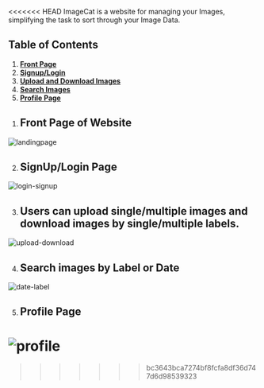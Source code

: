 
<<<<<<< HEAD
ImageCat is a website for managing your Images, simplifying the task to sort through your Image Data.<br>


## Table of Contents

1. **[Front Page](#front)**<br>
2. **[Signup/Login](#signuplogin)**<br>
3. **[Upload and Download Images](#uploaddownload)**<br>
4. **[Search Images](#search)**<br>
5. **[Profile Page](#profile)**<br>

<a name = "front"></a>

1. ## Front Page of Website

![landingpage](https://user-images.githubusercontent.com/41167139/106721531-c84bc300-662a-11eb-8e4a-d7a4a29ba66b.png)

<a name = "signuplogin"></a>

2. ## SignUp/Login Page

![login-signup](https://user-images.githubusercontent.com/41167139/106722003-6e97c880-662b-11eb-8e30-ae0b89ced651.jpg)


<a name = "uploaddownload"></a>

3. ## Users can upload single/multiple images and download images by single/multiple labels.

![upload-download](https://user-images.githubusercontent.com/41167139/106723197-ddc1ec80-662c-11eb-81cd-9a0fde85939d.png)

<a name = "search"></a>

4. ## Search images by Label or Date

![date-label](https://user-images.githubusercontent.com/41167139/106723750-72c4e580-662d-11eb-8a5f-0a5dc918c933.jpg)

<a name = "profile"></a>

5. ## Profile Page

![profile](https://user-images.githubusercontent.com/41167139/106725617-9426d100-662f-11eb-88b0-727622c21182.png)
=======
>>>>>>> bc3643bca7274bf8fcfa8df36d747d6d98539323
